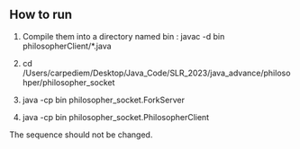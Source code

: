 ## How to run 
1. Compile them into a directory named bin : javac -d bin philosopherClient/*.java

2. cd /Users/carpediem/Desktop/Java_Code/SLR_2023/java_advance/philosohper/philosopher_socket

3. java -cp bin philosopher_socket.ForkServer

4. java -cp bin philosopher_socket.PhilosopherClient

The sequence should not be changed.


